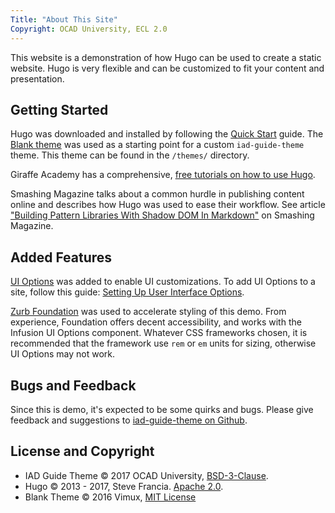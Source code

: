 ```yaml
---
Title: "About This Site"
Copyright: OCAD University, ECL 2.0
---
```


This website is a demonstration of how Hugo can be used to create a static website. Hugo is very flexible and can be customized to fit your content and presentation.

## Getting Started

Hugo was downloaded and installed by following the [Quick Start](https://gohugo.io/getting-started/quick-start/) guide. The [Blank theme](https://themes.gohugo.io/blank/) was used as a starting point for a custom  `iad-guide-theme` theme. This theme can be found in the `/themes/` directory.

Giraffe Academy has a comprehensive, [free tutorials on how to use Hugo](http://www.giraffeacademy.com/static-site-generators/hugo/).

Smashing Magazine talks about a common hurdle in publishing content online and describes how Hugo was used to ease their workflow. See article ["Building Pattern Libraries With Shadow DOM In Markdown"](https://www.smashingmagazine.com/2017/07/pattern-libraries-in-markdown/) on Smashing Magazine.

## Added Features

[UI Options](https://build.fluidproject.org/infusion/demos/uiOptions/) was added to enable UI customizations. To add UI Options to a site, follow this guide: [Setting Up User Interface Options](https://docs.fluidproject.org/infusion/development/tutorial-userInterfaceOptions/UserInterfaceOptions.html).

[Zurb Foundation](https://foundation.zurb.com/) was used to accelerate styling of this demo. From experience, Foundation offers decent accessibility, and works with the Infusion UI Options component. Whatever CSS frameworks chosen, it is recommended that the framework use `rem` or `em` units for sizing, otherwise UI Options may not work.

## Bugs and Feedback

Since this is demo, it's expected to be some quirks and bugs. Please give feedback and suggestions to [iad-guide-theme on Github](https://github.com/fluid-lab/iad-guide-theme/issues).

## License and Copyright

* IAD Guide Theme &copy; 2017 OCAD University, [BSD-3-Clause](https://opensource.org/licenses/BSD-3-Clause).
* Hugo &copy; 2013 - 2017, Steve Francia. [Apache 2.0](https://github.com/gohugoio/hugo/blob/master/LICENSE.md).
* Blank Theme &copy; 2016 Vimux, [MIT License](https://github.com/Vimux/blank/blob/master/LICENSE.md)
